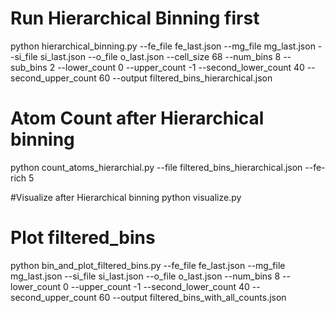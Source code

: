 
# Run Hierarchical Binning first
python hierarchical_binning.py   --fe_file fe_last.json   --mg_file mg_last.json   --si_file si_last.json   --o_file o_last.json   --cell_size 68   --num_bins 8   --sub_bins 2   --lower_count 0   --upper_count -1   --second_lower_count 40   --second_upper_count 60   --output filtered_bins_hierarchical.json

# Atom Count after Hierarchical binning
python count_atoms_hierarchial.py --file filtered_bins_hierarchical.json --fe-rich 5

#Visualize after Hierarchical binning
python visualize.py

# Plot filtered_bins
python bin_and_plot_filtered_bins.py   --fe_file fe_last.json   --mg_file mg_last.json   --si_file si_last.json   --o_file o_last.json   --num_bins 8   --lower_count 0   --upper_count -1   --second_lower_count 40   --second_upper_count 60   --output filtered_bins_with_all_counts.json
